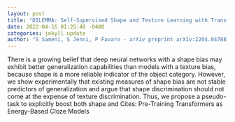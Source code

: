 ```yaml
--- 
layout: post 
title: "DILEMMA: Self-Supervised Shape and Texture Learning with Transformers" 
date: 2022-04-16 01:25:48 -0400 
categories: jekyll update 
author: "S Sameni, S Jenni, P Favaro - arXiv preprint arXiv:2204.04788, 2022" 
--- 
```

There is a growing belief that deep neural networks with a shape bias may exhibit better generalization capabilities than models with a texture bias, because shape is a more reliable indicator of the object category. However, we show experimentally that existing measures of shape bias are not stable predictors of generalization and argue that shape discrimination should not come at the expense of texture discrimination. Thus, we propose a pseudo-task to explicitly boost both shape and Cites: Pre-Training Transformers as Energy-Based Cloze Models